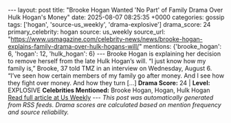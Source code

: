 --- layout: post title: "Brooke Hogan Wanted 'No Part' of Family Drama Over Hulk Hogan's Money" date: 2025-08-07 08:25:35 +0000 categories: gossip tags: ['hogan', 'source-us_weekly', 'drama-explosive'] drama_score: 24 primary_celebrity: hogan source: us_weekly source_url: "https://www.usmagazine.com/celebrity-news/news/brooke-hogan-explains-family-drama-over-hulk-hogans-will/" mentions: {'brooke_hogan': 6, 'hogan': 12, 'hulk_hogan': 6} --- Brooke Hogan is explaining her decision to remove herself from the late Hulk Hogan’s will. “I just know how my family is,” Brooke, 37 told TMZ in an interview on Wednesday, August 6. “I’ve seen how certain members of my family go after money. And I see how they fight over money. And how they turn […] **Drama Score:** 24 | **Level:** EXPLOSIVE **Celebrities Mentioned:** Brooke Hogan, Hogan, Hulk Hogan [Read full article at Us Weekly](https://www.usmagazine.com/celebrity-news/news/brooke-hogan-explains-family-drama-over-hulk-hogans-will/) --- *This post was automatically generated from RSS feeds. Drama scores are calculated based on mention frequency and source reliability.*